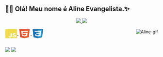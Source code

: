
## 🙋‍♀️ Olá! Meu nome é Aline Evangelista.✨ 


<div align="center">
  <a href="https://github.com/AlineSillva">
  <img height="180em" src="https://github-readme-stats.vercel.app/api?username=AlineSillva&show_icons=true&theme=dracula&include_all_commits=true&count_private=true"/>
  <img height="180em" src="https://github-readme-stats.vercel.app/api/top-langs/?username=AlineSillva&layout=compact&langs_count=7&theme=dracula"/>
</div>
<div style="display: inline_block"><br>
  <img align="center" alt="Aline-Js" height="30" width="40" src="https://raw.githubusercontent.com/devicons/devicon/master/icons/javascript/javascript-plain.svg">
  <img align="center" alt="Aline-HTML" height="30" width="40" src="https://raw.githubusercontent.com/devicons/devicon/master/icons/html5/html5-original.svg">
  <img align="center" alt="Aline-CSS" height="30" width="40" src="https://raw.githubusercontent.com/devicons/devicon/master/icons/css3/css3-original.svg">
  <img align="right" alt="Aline-gif" src="https://community.vtex.com/uploads/default/original/2X/c/cc41052580aaf086ae2e2677611d982592876e64.gifv">
 
 
</div>
  
  ##
 
<div> 
  <a href="https://www.instagram.com/a_llinesillva/" target="_blank"><img src="https://img.shields.io/badge/-Instagram-%23E4405F?style=for-the-badge&logo=instagram&logoColor=white" target="_blank"></a>
   <a href="https://www.linkedin.com/in/aline-evangelista-3019bb233/" target="_blank"><img src="https://img.shields.io/badge/-LinkedIn-%230077B5?style=for-the-badge&logo=linkedin&logoColor=white" target="_blank"></a> 
 
 
  
</div>



